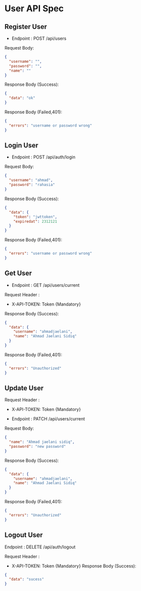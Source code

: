 # User API Spec

## Register User

- Endpoint : POST /api/users

Request Body:

```json
{
  "username": "",
  "password": "",
  "name": ""
}
```

Response Body (Success):

```json
{
  "data": "ok"
}
```

Response Body (Failed,401):

```json
{
  "errors": "username or password wrong"
}
```

## Login User

- Endpoint : POST /api/auth/login

Request Body:

```json
{
  "username": "ahmad",
  "password": "rahasia"
}
```

Response Body (Success):

```json
{
  "data": {
    "token": "jwttoken",
    "expiredat": 2312121
  }
}
```

Response Body (Failed,401):

```json
{
  "errors": "username or password wrong"
}
```

## Get User

- Endpoint : GET /api/users/current

Request Header :

- X-API-TOKEN: Token {Mandatory}

Response Body (Success):

```json
{
  "data": {
    "username": "ahmadjaelani",
    "name": "Ahmad Jaelani Sidiq"
  }
}
```

Response Body (Failed,401):

```json
{
  "errors": "Unauthorized"
}
```

## Update User

Request Header :

- X-API-TOKEN: Token {Mandatory}

- Endpoint : PATCH /api/users/current

Request Body:

```json
{
  "name": "Ahmad jaelani sidiq",
  "password": "new password"
}
```

Response Body (Success):

```json
{
  "data": {
    "username": "ahmadjaelani",
    "name": "Ahmad Jaelani Sidiq"
  }
}
```

Response Body (Failed,401):

```json
{
  "errors": "Unauthorized"
}
```


## Logout User

Endpoint : DELETE /api/auth/logout

Request Header :

- X-API-TOKEN: Token {Mandatory}
  Response Body (Success):

```json
{
  "data": "sucess"
}
```